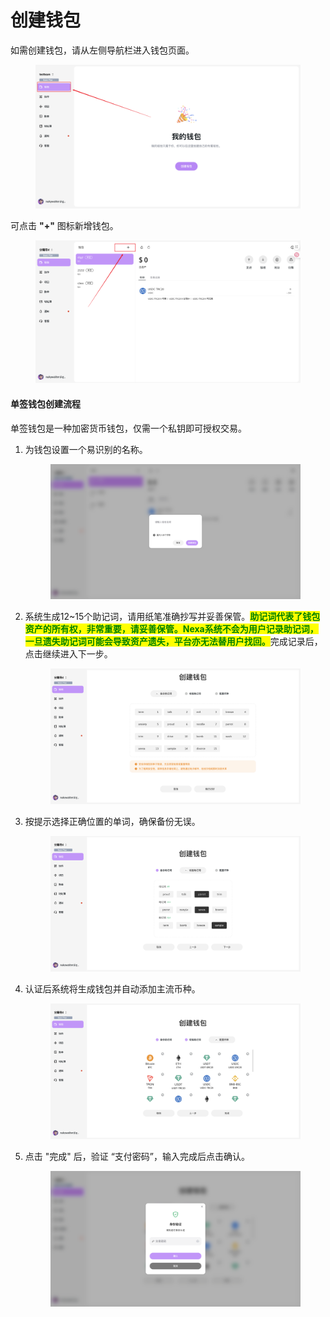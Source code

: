 # 创建钱包

如需创建钱包，请从左侧导航栏进入钱包页面。

<figure><img src="../images/Snipaste_2025-08-20_14-56-19.png" alt=""><figcaption></figcaption></figure>

可点击 **"+"** 图标新增钱包。

<figure><img src="../images/Snipaste_2025-08-20_14-58-21.png" alt=""><figcaption></figcaption></figure>

#### 单签钱包创建流程 <a href="#dan-qian-qian-bao" id="dan-qian-qian-bao"></a>

单签钱包是一种加密货币钱包，仅需一个私钥即可授权交易。<br>


1. 为钱包设置一个易识别的名称。<br>

   <figure><img src="../images/Snipaste_2025-08-20_15-01-19.png" alt=""><figcaption></figcaption></figure>

2. 系统生成12~15个助记词，请用纸笔准确抄写并妥善保管。<mark style="color:green;">**助记词代表了钱包资产的所有权，非常重要，请妥善保管。Nexa系统不会为用户记录助记词，一旦遗失助记词可能会导致资产遗失，平台亦无法替用户找回。**</mark>完成记录后，点击继续进入下一步。<br>

   <figure><img src="../images/Snipaste_2025-08-20_15-09-54.png" alt=""><figcaption></figcaption></figure>

3. 按提示选择正确位置的单词，确保备份无误。<br>

   <figure><img src="../images/Snipaste_2025-08-20_15-12-57.png" alt=""><figcaption></figcaption></figure>

4. 认证后系统将生成钱包并自动添加主流币种。<br>

   <figure><img src="../images/Snipaste_2025-08-20_15-14-46.png" alt=""><figcaption></figcaption></figure>

5. 点击 "完成" 后，验证 “支付密码”，输入完成后点击确认。

   <figure><img src="../images/Snipaste_2025-08-20_15-15-52.png" alt=""><figcaption></figcaption></figure>
